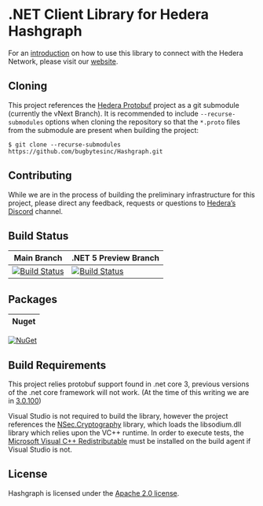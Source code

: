 # .NET Client Library for Hedera Hashgraph

For an [introduction](https://bugbytesinc.github.io/Hashgraph/tutorials/index.html) on how to use this library to connect with the Hedera Network, please visit our [website](https://bugbytesinc.github.io/Hashgraph/).

## Cloning
This project references the [Hedera Protobuf](https://github.com/hashgraph/hedera-protobuf)
project as a git submodule (currently the vNext Branch).  It is recommended to include ```--recurse-submodules``` options 
when cloning the repository so that the ```*.proto``` files from the submodule are present
when building the project:
```
$ git clone --recurse-submodules https://github.com/bugbytesinc/Hashgraph.git
```
## Contributing
While we are in the process of building the preliminary infrastructure for this project, please direct any feedback, requests or questions to  [Hedera’s Discord](https://discordapp.com/invite/FFb9YFX) channel.

## Build Status

| Main Branch | .NET 5 Preview Branch
| - | -
| [![Build Status](https://bugbytes.visualstudio.com/Hashgraph/_apis/build/status/Hashgraph%20Continuous%20Build?branchName=master)](https://bugbytes.visualstudio.com/Hashgraph/_build/latest?definitionId=27&branchName=master) | [![Build Status](https://bugbytes.visualstudio.com/Hashgraph/_apis/build/status/Hashgraph%20Continuous%20Build?branchName=net5)](https://bugbytes.visualstudio.com/Hashgraph/_build/latest?definitionId=27&branchName=master)

## Packages

| Nuget
| - 
[![NuGet](https://img.shields.io/nuget/v/hashgraph.svg)](http://www.nuget.org/packages/hashgraph/)


## Build Requirements
This project relies protobuf support found in .net core 3, 
previous versions of the .net core framework will not work.
(At the time of this writing we are in [3.0.100](https://dotnet.microsoft.com/download/dotnet-core/3.0))

Visual Studio is not required to build the library, however the project
references the [NSec.Cryptography](https://nsec.rocks/) library, which 
loads the libsodium.dll library which relies upon the VC++ runtime. In
order to execute tests, the [Microsoft Visual C++ Redistributable](https://support.microsoft.com/en-us/help/2977003/the-latest-supported-visual-c-downloads)
must be installed on the build agent if Visual Studio is not.

## License
Hashgraph is licensed under the [Apache 2.0 license](https://licenses.nuget.org/Apache-2.0).